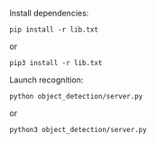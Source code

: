 Install dependencies:
```
pip install -r lib.txt
```
or
```
pip3 install -r lib.txt
```

Launch recognition:
```
python object_detection/server.py
```
or
```
python3 object_detection/server.py
```
